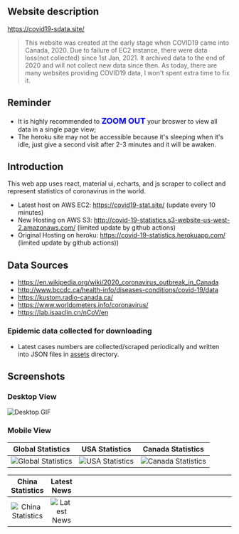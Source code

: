 ## Website description

https://covid19-sdata.site/

> This website was created at the early stage when COVID19 came into Canada, 2020. Due to failure of EC2 instance, there were data loss(not collected) since 1st Jan, 2021. It archived data to the end of 2020 and will not collect new data since then. As today, there are many websites providing COVID19 data, I won't spent extra time to fix it.


## Reminder

- It is highly recommended to **<font size=4 color='blue'>ZOOM OUT</font>** your broswer to view all data in a single page view;
- The heroku site may not be accessible because it's sleeping when it's idle, just give a second visit after 2-3 minutes and it will be awaken.

## Introduction

This web app uses react, material ui, echarts, and js scraper to collect and represent statistics of coronavirus in the world.

- Latest host on AWS EC2: https://covid19-stat.site/ (update every 10 minutes)
- New Hosting on AWS S3: http://covid-19-statistics.s3-website-us-west-2.amazonaws.com/ (limited update by github actions)
- Original Hosting on heroku: https://covid-19-statistics.herokuapp.com/ (limited update by github actions))

## Data Sources

- https://en.wikipedia.org/wiki/2020_coronavirus_outbreak_in_Canada
- http://www.bccdc.ca/health-info/diseases-conditions/covid-19/data
- https://kustom.radio-canada.ca/
- https://www.worldometers.info/coronavirus/
- https://lab.isaaclin.cn/nCoV/en

### Epidemic data collected for downloading

- Latest cases numbers are collected/scraped periodically and written into JSON files in [assets](https://github.com/denven/covid-19-statistics/tree/master/public/assets) directory.

## Screenshots

### Desktop View

![Desktop GIF](https://github.com/denven/hello_world/blob/master/COVID-19-Desktop.gif#pic_center=960x500)

### Mobile View

|                              Global Statistics                              |                           USA Statistics                           |                              Canada Statistics                              |
| :-------------------------------------------------------------------------: | :----------------------------------------------------------------: | :-------------------------------------------------------------------------: |
| ![Global Statistics](./screenshots/1.mobile-Global.jpg "Global Statistics") | ![USA Statistics](./screenshots/2.mobile-Usa.jpg "USA Statistics") | ![Canada Statistics](./screenshots/3.mobile-Canada.jpg "Canada Statistics") |

|                             China Statistics                             |                                    Latest News                                    |                                  |
| :----------------------------------------------------------------------: | :-------------------------------------------------------------------------------: | :------------------------------: |
| ![China Statistics](./screenshots/4.mobile-China.jpg "China Statistics") | ![Latest News](./screenshots/5.mobile-News.jpeg#pic_center=414x736 "Latest News") | <div style="width: 350px"></div> |
